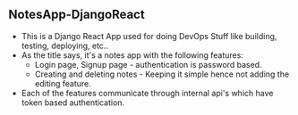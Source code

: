 ## NotesApp-DjangoReact

* This is a Django React App used for doing DevOps Stuff like building, testing, deploying, etc..
* As the title says, it's a notes app with the following features:
    * Login page, Signup page - authentication is password based.
    * Creating and deleting notes - Keeping it simple hence not adding the editing feature.
* Each of the features communicate through internal api's which have token based authentication.

